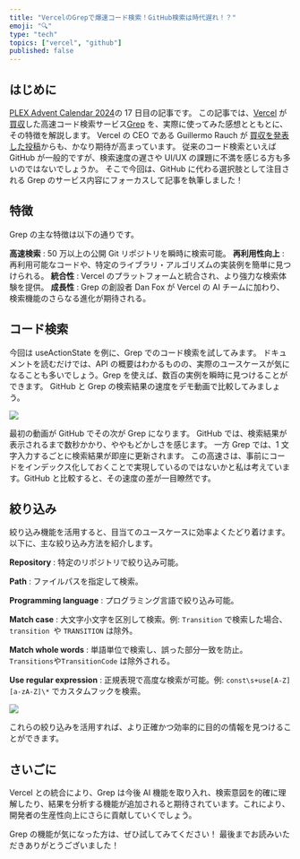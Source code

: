 ```yaml
---
title: "VercelのGrepで爆速コード検索！GitHub検索は時代遅れ！？"
emoji: "🔍"
type: "tech"
topics: ["vercel", "github"]
published: false
---
```


## はじめに

[PLEX Advent Calendar 2024](https://qiita.com/advent-calendar/2024/plex)の 17 日目の記事です。
この記事では、[Vercel](https://vercel.com/home) が [買収](https://vercel.com/blog/vercel-acquires-grep)した高速コード検索サービス[Grep](https://grep.app/) を、実際に使ってみた感想とともとに、その特徴を解説します。
Vercel の CEO である Guillermo Rauch が [ 買収を発表した投稿](https://x.com/rauchg/status/1859365672444363037)からも、かなり期待が高まっています。
従来のコード検索といえば GitHub が一般的ですが、検索速度の遅さや UI/UX の課題に不満を感じる方も多いのではないでしょうか。
そこで今回は、GitHub に代わる選択肢として注目される Grep のサービス内容にフォーカスして記事を執筆しました！

## 特徴

Grep の主な特徴は以下の通りです。

**高速検索** : 50 万以上の公開 Git リポジトリを瞬時に検索可能。
**再利用性向上** : 再利用可能なコードや、特定のライブラリ・アルゴリズムの実装例を簡単に見つけられる。
**統合性** : Vercel のプラットフォームと統合され、より強力な検索体験を提供。
**成長性** : Grep の創設者 Dan Fox が Vercel の AI チームに加わり、検索機能のさらなる進化が期待される。

## コード検索

今回は useActionState を例に、Grep でのコード検索を試してみます。
ドキュメントを読むだけでは、API の概要はわかるものの、実際のユースケースが気になることも多いでしょう。Grep を使えば、数百の実例を瞬時に見つけることができます。
GitHub と Grep の検索結果の速度をデモ動画で比較してみましょう。

![](https://storage.googleapis.com/zenn-user-upload/9f8eeb29200a-20241216.gif)

最初の動画が GitHub でその次が Grep になります。
GitHub では、検索結果が表示されるまで数秒かかり、ややもどかしさを感じます。
一方 Grep では、1 文字入力するごとに検索結果が即座に更新されます。
この高速さは、事前にコードをインデックス化しておくことで実現しているのではないかと私は考えています。GitHub と比較すると、その速度の差が一目瞭然です。

## 絞り込み

絞り込み機能を活用すると、目当てのユースケースに効率よくたどり着けます。以下に、主な絞り込み方法を紹介します。

**Repository** : 特定のリポジトリで絞り込み可能。

**Path** : ファイルパスを指定して検索。

**Programming language** : プログラミング言語で絞り込み可能。

**Match case** : 大文字小文字を区別して検索。例: `Transition` で検索した場合、`transition `や `TRANSITION` は除外。

**Match whole words** : 単語単位で検索し、誤った部分一致を防止。`Transitions`や`TransitionCode` は除外される。

**Use regular expression** : 正規表現で高度な検索が可能。例: `const\s+use[A-Z][a-zA-Z]\*` でカスタムフックを検索。

![](https://storage.googleapis.com/zenn-user-upload/85e95081b4dd-20241216.gif)

これらの絞り込みを活用すれば、より正確かつ効率的に目的の情報を見つけることができます。

## さいごに

Vercel との統合により、Grep は今後 AI 機能を取り入れ、検索意図を的確に理解したり、結果を分析する機能が追加されると期待されています。これにより、開発者の生産性向上にさらに貢献していくでしょう。

Grep の機能が気になった方は、ぜひ試してみてください！
最後までお読みいただきありがとうございました！
